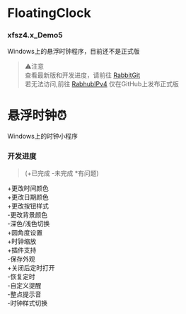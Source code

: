 # FloatingClock
### xfsz4.x_Demo5
Windows上的悬浮时钟程序，目前还不是正式版  
> ⚠️注意  
> 查看最新版和开发进度，请前往 [RabbitGit](http://rabbitshr.dynv6.net:3000/kfruit/FloctingClock4.0)  \
> 若无法访问,前往 [RabhubIPv4](http://rabhub.dynv6.net)
> 仅在GitHub上发布正式版
  
# 悬浮时钟⏰
Windows上的时钟小程序
### 开发进度
> (+已完成 -未完成 *有问题)  

+更改时间颜色  
+更改日期颜色  
+更改按钮样式  
-更改背景颜色  
-深色/浅色切换  
+圆角度设置  
+时钟缩放  
+插件支持  
-保存外观  
+关闭后定时打开  
-恢复定时  
-自定义提醒  
-整点提示音   
-时钟样式切换
